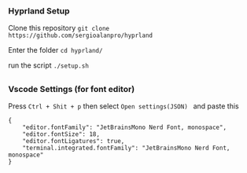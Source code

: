 ### Hyprland Setup
Clone this repository ``` git clone https://github.com/sergioalanpro/hyprland ```

Enter the folder ``` cd hyprland/ ```

run the script ``` ./setup.sh ```

##

### Vscode Settings (for font editor)
Press
``` Ctrl + Shit + p ``` then select ```Open settings(JSON) ```
and paste this

```
{
    "editor.fontFamily": "JetBrainsMono Nerd Font, monospace",
    "editor.fontSize": 18,
    "editor.fontLigatures": true,
    "terminal.integrated.fontFamily": "JetBrainsMono Nerd Font, monospace"
}
```
